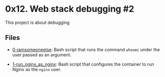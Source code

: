 # 0x12. Web stack debugging #2

This project is about debugging

## Files

- [0-iamsomeoneelse](./0-iamsomeoneelse): Bash script that runs the command `whoami` under the user passed as an argument.

- [1-run_nginx_as_nginx](./1-run_nginx_as_nginx): Bash script that configures the container to run Nginx as the `nginx` user.

